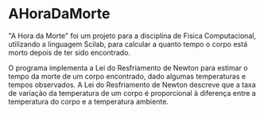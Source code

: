 # AHoraDaMorte

"A Hora da Morte" foi um projeto para a disciplina de Física Computacional, utilizando a linguagem Scilab, para calcular a quanto tempo o corpo está morto depois de ter sido encontrado.

O programa implementa a Lei do Resfriamento de Newton para estimar o tempo da morte de um corpo encontrado, dado algumas temperaturas e tempos observados. A Lei do Resfriamento de Newton descreve que a taxa de variação da temperatura de um corpo é proporcional à diferença entre a temperatura do corpo e a temperatura ambiente.
